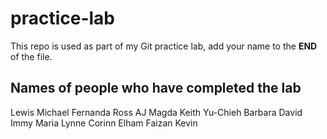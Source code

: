 # practice-lab
This repo is used as part of my Git practice lab, add your name to the __END__ of the file.

## Names of people who have completed the lab
Lewis
Michael
Fernanda
Ross
AJ
Magda
Keith
Yu-Chieh
Barbara
David
Immy
Maria
Lynne
Corinn
Elham
Faizan
Kevin